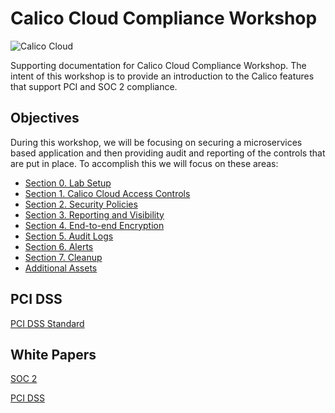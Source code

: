 # Calico Cloud Compliance Workshop

![Calico Cloud](https://docs.calicocloud.io/images/brand-new.png)

Supporting documentation for Calico Cloud Compliance Workshop. The intent of this workshop is to provide an introduction to the Calico features that support PCI and SOC 2 compliance.

## Objectives

During this workshop, we will be focusing on securing a microservices based application and then providing audit and reporting of the controls that are put in place. To accomplish this we will focus on these areas:

- [Section 0. Lab Setup](0.%20Lab%20Setup/readme.md)
- [Section 1. Calico Cloud Access Controls](1.%20Access/readme.md)
- [Section 2. Security Policies](2.%20Policies/readme.md)
- [Section 3. Reporting and Visibility](3.%20Reports/readme.md)
- [Section 4. End-to-end Encryption](4.%20Encryption/readme.md)
- [Section 5. Audit Logs](5.%20Audit/readme.md)
- [Section 6. Alerts](6.%20Alerts/readme.md)
- [Section 7. Cleanup](7.%20Cleanup/readme.md)
- [Additional Assets](Additional%20Assets/readme.md)

## PCI DSS

[PCI DSS Standard](https://www.pcisecuritystandards.org/documents/PCI_DSS-QRG-v3_2_1.pdf)

## White Papers

[SOC 2](https://info.tigera.io/rs/805-GFH-732/images/tigera-assets-whitepaper-soc2.pdf)

[PCI DSS](https://info.tigera.io/rs/805-GFH-732/images/tigera-assets-whitepaper-pci.pdf)

